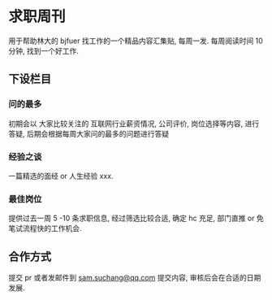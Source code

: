 # 求职周刊

用于帮助林大的 bjfuer 找工作的一个精品内容汇集贴, 每周一发. 每周阅读时间 10 分钟, 找到一个好工作.

## 下设栏目

### 问的最多

初期会以 大家比较关注的 互联网行业薪资情况, 公司评价, 岗位选择等内容, 进行答疑, 后期会根据每周大家问的最多的问题进行答疑

### 经验之谈

一篇精选的面经 or 人生经验 xxx.

### 最佳岗位

提供过去一周 5 -10 条求职信息, 经过筛选比较合适, 确定 hc 充足, 部门直推 or 免笔试流程快的工作机会.

## 合作方式

提交 pr 或者发邮件到 sam.suchang@qq.com 提交内容, 审核后会在合适的日期发展.